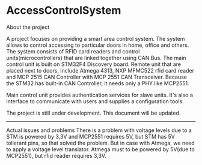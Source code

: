 AccessControlSystem
===================

About the project

A project focuses on providing a smart area control system.
The system allows to control accessing to particular doors in home, office and others.
The system consists of RFID card readers and control units(microcontrollers) that are linked 
together using CAN Bus.
The main control unit is built on STM32F4 Discovery board.
Remote unit that are placed next to doors, include Atmega 4313, NXP MFMC522 rfid card reader and
MCP 2515 CAN Controller with MCP 2551 CAN Transceiver.
Because the STM32 has built-in CAN Controller, it needs only a PHY like MCP2551.

Main control unit provides authentication services for slave units.
It's also a interface to communicate with users and supplies a configuration tools.


The project is still under development. This document will be updated.

---------------------

Actual issues and problems
There is a problem with voltage levels due to a STM is powered by 3,3V and MCP2551 requires 5V, but
STM has 5V tollerant pins, so that solved the problem.
But in case with Atmega, we need to apply a voltage level translator.
Atmega must to be powered by 5V(due to MCP2551), but rfid reader requires 3,3V.


